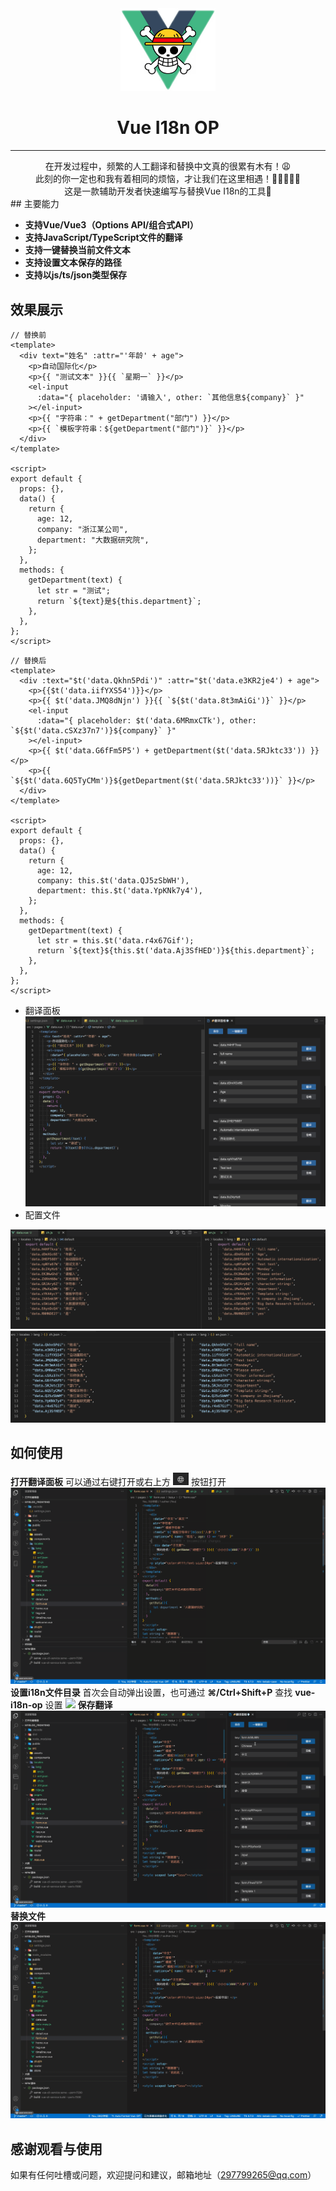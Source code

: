 
<center><img src="/assets/icon-vue-i18n-op.png" width="30%"></center>

 # <center> Vue I18n OP
------
<center>在开发过程中，频繁的人工翻译和替换中文真的很累有木有！😩</center>
<center>此刻的你一定也和我有着相同的烦恼，才让我们在这里相遇！👨🏻‍🤝‍👨🏼</center>
<center>这是一款辅助开发者快速编写与替换Vue I18n的工具🚀</center>
## 主要能力

* **支持Vue/Vue3（Options API/组合式API）**
* **支持JavaScript/TypeScript文件的翻译**
* **支持一键替换当前文件文本**
* **支持设置文本保存的路径**
* **支持以js/ts/json类型保存**

## 效果展示

``` vue
// 替换前
<template>
  <div text="姓名" :attr="'年龄' + age">
    <p>自动国际化</p>
    <p>{{ "测试文本" }}{{ `星期一` }}</p>
    <el-input
      :data="{ placeholder: '请输入', other: `其他信息${company}` }"
    ></el-input>
    <p>{{ "字符串：" + getDepartment("部门") }}</p>
    <p>{{ `模板字符串：${getDepartment("部门")}` }}</p>
  </div>
</template>

<script>
export default {
  props: {},
  data() {
    return {
      age: 12,
      company: "浙江某公司",
      department: "大数据研究院",
    };
  },
  methods: {
    getDepartment(text) {
      let str = "测试";
      return `${text}是${this.department}`;
    },
  },
};
</script>

```
``` vue
// 替换后
<template>
  <div :text="$t('data.Qkhn5Pdi')" :attr="$t('data.e3KR2je4') + age">
    <p>{{$t('data.iifYXS54')}}</p>
    <p>{{ $t('data.JMQ8dNjn') }}{{ `${$t('data.8t3mAiGi')}` }}</p>
    <el-input
      :data="{ placeholder: $t('data.6MRmxCTk'), other: `${$t('data.cSXz37n7')}${company}` }"
    ></el-input>
    <p>{{ $t('data.G6fFm5P5') + getDepartment($t('data.5RJktc33')) }}</p>
    <p>{{ `${$t('data.6Q5TyCMm')}${getDepartment($t('data.5RJktc33'))}` }}</p>
  </div>
</template>

<script>
export default {
  props: {},
  data() {
    return {
      age: 12,
      company: this.$t('data.QJ5zSbWH'),
      department: this.$t('data.YpKNk7y4'),
    };
  },
  methods: {
    getDepartment(text) {
      let str = this.$t('data.r4x67Gif');
      return `${text}${this.$t('data.Aj3SfHED')}${this.department}`;
    },
  },
};
</script>
```
* 翻译面板
  <img src="/assets/open.png">
* 配置文件
<img src="/assets/js.png">
<img src="/assets/json.png">

## 如何使用
  **打开翻译面板**
  可以通过右键打开或右上方 <img src="/assets/icont.png" width="5%"> 按钮打开
![](assets/open.gif)
  **设置i18n文件目录**
  首次会自动弹出设置，也可通过 **⌘/Ctrl+Shift+P** 查找 **vue-i18n-op** 设置
![](assets/set.gif)
  **保存翻译**
![](assets/save.gif)
  **替换文件**
![](assets/replace.gif)

## 感谢观看与使用
如果有任何吐槽或问题，欢迎提问和建议，邮箱地址（[297799265@qq.com]()）